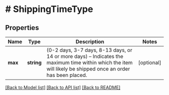 # # ShippingTimeType

## Properties

Name | Type | Description | Notes
------------ | ------------- | ------------- | -------------
**max** | **string** | (0-2 days, 3-7 days, 8-13 days, or 14 or more days) – Indicates the maximum time within which the item will likely be shipped once an order has been placed. | [optional]

[[Back to Model list]](../../README.md#models) [[Back to API list]](../../README.md#endpoints) [[Back to README]](../../README.md)
